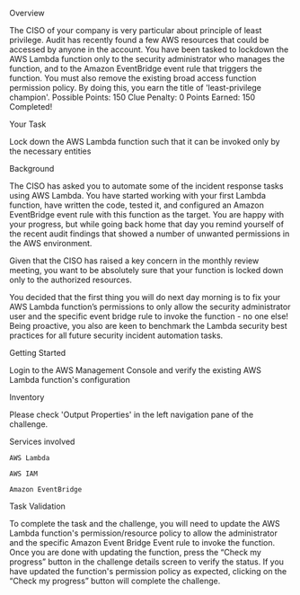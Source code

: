 Overview

The CISO of your company is very particular about principle of least privilege. Audit has recently found a few AWS resources that could be accessed by anyone in the account. You have been tasked to lockdown the AWS Lambda function only to the security administrator who manages the function, and to the Amazon EventBridge event rule that triggers the function. You must also remove the existing broad access function permission policy. By doing this, you earn the title of 'least-privilege champion'.
Possible Points: 150 Clue Penalty: 0 Points Earned: 150
Completed!

Your Task

Lock down the AWS Lambda function such that it can be invoked only by the necessary entities

Background

The CISO has asked you to automate some of the incident response tasks using AWS Lambda. You have started working with your first Lambda function, have written the code, tested it, and configured an Amazon EventBridge event rule with this function as the target. You are happy with your progress, but while going back home that day you remind yourself of the recent audit findings that showed a number of unwanted permissions in the AWS environment.

Given that the CISO has raised a key concern in the monthly review meeting, you want to be absolutely sure that your function is locked down only to the authorized resources.

You decided that the first thing you will do next day morning is to fix your AWS Lambda function’s permissions to only allow the security administrator user and the specific event bridge rule to invoke the function - no one else! Being proactive, you also are keen to benchmark the Lambda security best practices for all future security incident automation tasks.

Getting Started

Login to the AWS Management Console and verify the existing AWS Lambda function's configuration

Inventory

Please check 'Output Properties' in the left navigation pane of the challenge.

Services involved

    AWS Lambda

    AWS IAM

    Amazon EventBridge

Task Validation

To complete the task and the challenge, you will need to update the AWS Lambda function's permission/resource policy to allow the administrator and the specific Amazon Event Bridge Event rule to invoke the function. Once you are done with updating the function, press the “Check my progress” button in the challenge details screen to verify the status. If you have updated the function's permission policy as expected, clicking on the “Check my progress” button will complete the challenge.
